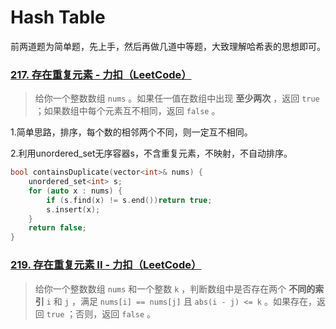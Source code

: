 # Hash Table



前两道题为简单题，先上手，然后再做几道中等题，大致理解哈希表的思想即可。



### [217. 存在重复元素 - 力扣（LeetCode）](https://leetcode.cn/problems/contains-duplicate/description/)

> 给你一个整数数组 `nums` 。如果任一值在数组中出现 **至少两次** ，返回 `true` ；如果数组中每个元素互不相同，返回 `false` 。

1.简单思路，排序，每个数的相邻两个不同，则一定互不相同。

2.利用unordered_set无序容器s，不含重复元素，不映射，不自动排序。

```cpp
bool containsDuplicate(vector<int>& nums) {
	unordered_set<int> s;
	for (auto x : nums) {
		if (s.find(x) != s.end())return true;
		s.insert(x);
	}
	return false;
}
```



### [219. 存在重复元素 II - 力扣（LeetCode）](https://leetcode.cn/problems/contains-duplicate-ii/description/)

> 给你一个整数数组 `nums` 和一个整数 `k` ，判断数组中是否存在两个 **不同的索引** `i` 和 `j` ，满足 `nums[i] == nums[j]` 且 `abs(i - j) <= k` 。如果存在，返回 `true` ；否则，返回 `false` 。

